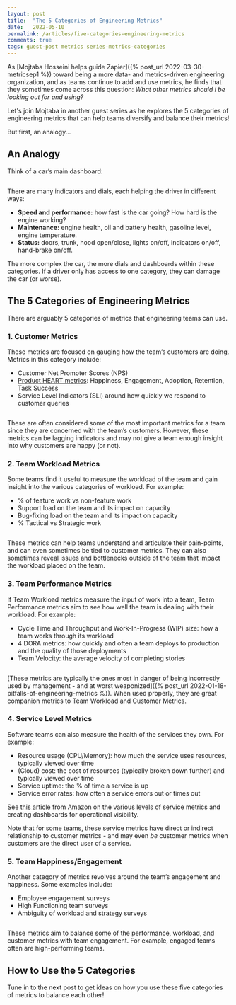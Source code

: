 ```yaml
---
layout: post
title:  "The 5 Categories of Engineering Metrics"
date:   2022-05-10
permalink: /articles/five-categories-engineering-metrics
comments: true
tags: guest-post metrics series-metrics-categories
---
```


As [Mojtaba Hosseini helps guide Zapier]({% post_url 2022-03-30-metricsep1 %}) toward being a more data- and metrics-driven engineering organization, and as teams continue to add and use metrics, he finds that they sometimes come across this question: _What other metrics should I be looking out for and using?_ 

Let's join Mojtaba in another guest series as he explores the 5 categories of engineering metrics that can help teams diversify and balance their metrics!

But first, an analogy...

## An Analogy

Think of a car’s main dashboard:

<div id="blog-photo">
	<img src="https://cdn.zappy.app/11e732ad5dfd5a2172935a9fec29785f.png" alt="" width="" height="">
</div>

There are many indicators and dials, each helping the driver in different ways:

- **Speed and performance:** how fast is the car going? How hard is the engine working?
- **Maintenance:** engine health, oil and battery health, gasoline level, engine temperature.
- **Status:** doors, trunk, hood open/close, lights on/off, indicators on/off, hand-brake on/off.

The more complex the car, the more dials and dashboards within these categories. If a driver only has access to one category, they can damage the car (or worse).

## The 5 Categories of Engineering Metrics

There are arguably 5 categories of metrics that engineering teams can use. 

### 1. Customer Metrics

These metrics are focused on gauging how the team’s customers are doing. Metrics in this category include:

- Customer Net Promoter Scores (NPS)
- [Product HEART metrics](https://www.productplan.com/glossary/heart-framework/): Happiness, Engagement, Adoption, Retention, Task Success
- Service Level Indicators (SLI) around how quickly we respond to customer queries

<div id="blog-photo">
	<img src="https://cdn.zappy.app/b2d35ad4ca39243465da769d0754ddd9.png" alt="" width="" height="">
</div>

These are often considered some of the most important metrics for a team since they are concerned with the team’s customers. However, these metrics can be lagging indicators and may not give a team enough insight into why customers are happy (or not). 

### 2. Team Workload Metrics

Some teams find it useful to measure the workload of the team and gain insight into the various categories of workload. For example:

- % of feature work vs non-feature work
- Support load on the team and its impact on capacity
- Bug-fixing load on the team and its impact on capacity
- % Tactical vs Strategic work

<div id="blog-photo">
	<img src="https://cdn.zappy.app/d5639d228ab248ad9ad0bd7bc57ea712.png" alt="" width="" height="">
</div>

These metrics can help teams understand and articulate their pain-points, and can even sometimes be tied to customer metrics. They can also sometimes reveal issues and bottlenecks outside of the team that impact the workload placed on the team. 

### 3. Team Performance Metrics

If Team Workload metrics measure the input of work into a team, Team Performance metrics aim to see how well the team is dealing with their workload. For example:

- Cycle Time and Throughput and Work-In-Progress (WIP) size: how a team works through its workload
- 4 DORA metrics: how quickly and often a team deploys to production and the quality of those deployments
- Team Velocity: the average velocity of completing stories

<div id="blog-photo">
	<img src="https://cdn.zappy.app/f4d23e2a1750ac50e35ba2f9336f3f29.png" alt="" width="" height="">
</div>

[These metrics are typically the ones most in danger of being incorrectly used by management - and at worst weaponized]({% post_url 2022-01-18-pitfalls-of-engineering-metrics %}). When used properly, they are great companion metrics to Team Workload and Customer Metrics.

### 4. Service Level Metrics

Software teams can also measure the health of the services they own. For example:

- Resource usage (CPU/Memory): how much the service uses resources, typically viewed over time
- (Cloud) cost: the cost of resources (typically broken down further) and typically viewed over time
- Service uptime: the % of time a service is up
- Service error rates: how often a service errors out or times out

See [this article](https://aws.amazon.com/builders-library/building-dashboards-for-operational-visibility/) from Amazon on the various levels of service metrics and creating dashboards for operational visibility. 

Note that for some teams, these service metrics have direct or indirect relationship to customer metrics - and may even _be_ customer metrics when customers are the direct user of a service.

### 5. Team Happiness/Engagement

Another category of metrics revolves around the team’s engagement and happiness. Some examples include:
- Employee engagement surveys
- High Functioning team surveys
- Ambiguity of workload and strategy surveys

<div id="blog-photo">
	<img src="https://cdn.zappy.app/ddbe4496d05302515c3a82e60dfd8e8b.png" alt="" width="" height="">
</div>

These metrics aim to balance some of the performance, workload, and customer metrics with team engagement. For example, engaged teams often are high-performing teams. 

## How to Use the 5 Categories

Tune in to the next post to get ideas on how you use these five categories of metrics to balance each other!
